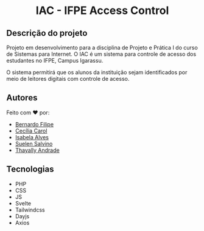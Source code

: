 <h1 align="center">IAC - IFPE Access Control</h1>

## Descrição do projeto
Projeto em desenvolvimento para a disciplina de Projeto e Prática I do curso de Sistemas para Internet. O IAC é um sistema para controle de acesso dos estudantes no IFPE, Campus Igarassu.

O sistema permitirá que os alunos da instituição sejam identificados por meio de leitores digitais com controle de acesso.

## Autores
Feito com :heart: por:

* [Bernardo Filipe](https://github.com/BernardoFOFG)
* [Cecília Carol](https://github.com/CeciliaCarol)
* [Isabela Alves](https://github.com/Isabela-Alves)
* [Suelen Salvino](https://github.com/suelensalvino)
* [Thayally Andrade](https://github.com/ThayallyAn)

## Tecnologias
* PHP
* CSS
* JS
* Svelte
* Tailwindcss
* Dayjs
* Axios
